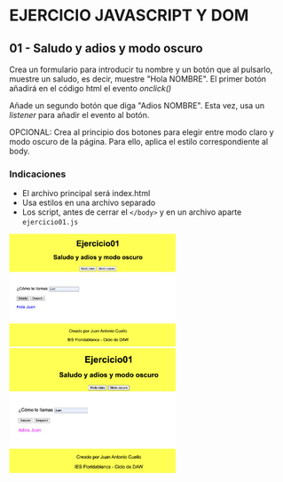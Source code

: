# EJERCICIO JAVASCRIPT Y DOM 
## 01 - Saludo y adios y modo oscuro

Crea un formulario para introducir tu nombre y un botón que al pulsarlo, muestre un saludo, es decir, muestre "Hola NOMBRE". El primer botón añadirá en el código html el evento *onclick()*

Añade un segundo botón que diga "Adios NOMBRE". Esta vez, usa un *listener* para añadir el evento al botón. 

OPCIONAL: Crea al principio dos botones para elegir entre modo claro y modo oscuro de la página. Para ello, aplica el estilo correspondiente al body.

### Indicaciones
- El archivo principal será index.html
- Usa estilos en una archivo separado
- Los script, antes de cerrar el `</body>` y en un archivo aparte `ejercicio01.js`

<img src="captura1.png" width="300">
<img src="captura2.png" width="300">

